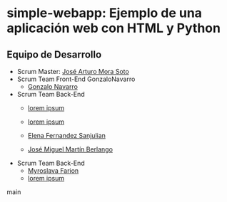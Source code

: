 # simple-webapp: Ejemplo de una aplicación web con HTML y Python

## Equipo de Desarrollo

* Scrum Master: [José Arturo Mora Soto](https://github.com/jarturomora)
* Scrum Team Front-End
 GonzaloNavarro
  * [Gonzalo Navarro](https://github.com/gonzalonavarro17)
* Scrum Team Back-End
  * [lorem ipsum](#)

  * [lorem ipsum](#)
  * [Elena Fernandez Sanjulian](https://github.com/elena992)
  * [José Miguel Martín Berlango](#)
* Scrum Team Back-End
  * [Myroslava Farion](https://github.com/MyroslavaF)
  * [lorem ipsum](#)

 main
